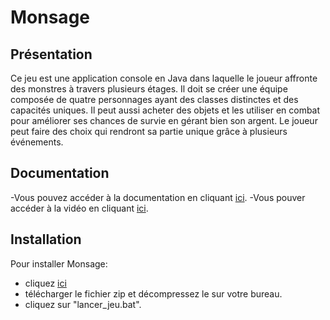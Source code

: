 # Monsage

## Présentation
Ce jeu est une application console en Java dans laquelle le joueur affronte des monstres à
travers plusieurs étages. Il doit se créer une équipe composée de quatre personnages
ayant des classes distinctes et des capacités uniques. Il peut aussi acheter des objets et les
utiliser en combat pour améliorer ses chances de survie en gérant bien son argent. Le
joueur peut faire des choix qui rendront sa partie unique grâce à plusieurs événements.

## Documentation
-Vous pouvez accéder à la documentation en cliquant [ici](https://github.com/MOREAUB3il/projet-java/tree/main/documentation).
-Vous pouver accéder à la vidéo en cliquant [ici](https://youtu.be/6zaXJAUtOGU).

## Installation
Pour installer Monsage: 
- cliquez [ici](https://github.com/MOREAUB3il/projet-java/releases/tag/v0.1.1)
- télécharger le fichier zip et décompressez le sur votre bureau.
- cliquez sur "lancer_jeu.bat".

